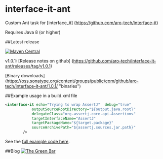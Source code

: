 # interface-it-ant
Custom Ant task for [interface_it] (https://github.com/aro-tech/interface-it)

Requires Java 8 (or higher)


##Latest release

[![Maven Central](https://maven-badges.herokuapp.com/maven-central/com.github.aro-tech/interface-it-ant/badge.svg)](http://search.maven.org/#artifactdetails|com.github.aro-tech|interface-it-ant|1.0.1|jar)

v1.0.1: [Release notes on github] (https://github.com/aro-tech/interface-it-ant/releases/tag/v1.0.1)

[Binary downloads] (https://oss.sonatype.org/content/groups/public/com/github/aro-tech/interface-it-ant/1.0.1/ "binaries")

##Example usage in a build.xml file

```xml
<interface-it echo="Trying to wrap AssertJ"  debug="true"
			outputSourceRootDirectory="${output.java.root}" 
			delegateClass="org.assertj.core.api.Assertions" 
			targetInterfaceName="AssertJ" 
			targetPackageName="${target.package}"
			sourceArchivePath="${assertj.sources.jar.path}"
		/>
```
		
See the [full example code here](https://github.com/aro-tech/interface-it-ant/blob/master/examples/build.xml "full example code").

 

##Blog
[![The Green Bar](https://img.shields.io/badge/My_Blog:-The_Green_Bar-brightgreen.svg)](https://thegreenbar.wordpress.com/)
